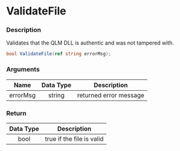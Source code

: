 # ValidateFile

### Description

Validates that the QLM DLL is authentic and was not tampered with.

```c#
bool ValidateFile(ref string errorMsg);
```

### Arguments

| Name     | Data Type | Description            |
| -------- | :-------: | ---------------------- |
| errorMsg |   string  | returned error message |

### Return

| Data Type | Description               |
| :-------: | ------------------------- |
|    bool   | true if the file is valid |
